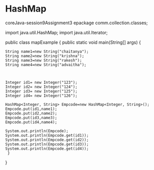 # HashMap
coreJava-session9Assignment3
epackage comm.collection.classes;

import java.util.HashMap;
import java.util.Iterator;

public class mapExample {
public static void main(String[] args) {
	
	String name1=new String("chaitanya");
	String name2=new String("krishna");
	String name3=new String("rakesh");
	String name4=new String("advaitha");
	

	
	Integer id1= new Integer("123");
	Integer id2= new Integer("124");
	Integer id3= new Integer("125");
	Integer id4= new Integer("126");
	
	HashMap<Integer, String> Empcode=new HashMap<Integer, String>();
	Empcode.put(id1,name1);
	Empcode.put(id2,name2);
	Empcode.put(id3,name3);
	Empcode.put(id4,name4);
	
	System.out.println(Empcode);
	System.out.println(Empcode.get(id1));
	System.out.println(Empcode.get(id2));
	System.out.println(Empcode.get(id3));
	System.out.println(Empcode.get(id4));
	 }
	
	
}

